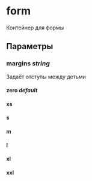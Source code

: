 # form

Контейнер для формы

## Параметры

### margins *string*

Задаёт отступы между детьми

#### zero *default*

#### xs

#### s

#### m

#### l

#### xl

#### xxl
